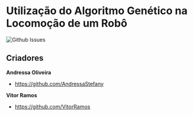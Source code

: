 # Utilização do Algoritmo Genético na Locomoção de um Robô

![Github Issues](http://img.shields.io/github/issues/VitorRamos/projeto3_IA.svg?style=flat)

## Criadores

**Andressa Oliveira**

* <https://github.com/AndressaStefany>

**Vitor Ramos**

* <https://github.com/VitorRamos>
